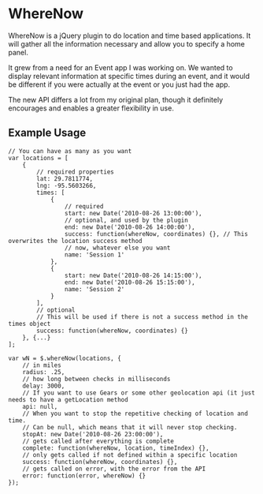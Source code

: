 # WhereNow #

WhereNow is a jQuery plugin to do location and time based applications.  It
will gather all the information necessary and allow you to specify a home panel.

It grew from a need for an Event app I was working on.  We wanted to display
relevant information at specific times during an event, and it would be
different if you were actually at the event or you just had the app.

The new API differs a lot from my original plan, though it definitely
encourages and enables a greater flexibility in use.

## Example Usage ##

    // You can have as many as you want
    var locations = [
        {
            // required properties
            lat: 29.7811774,
            lng: -95.5603266,
            times: [
                {
                    // required
                    start: new Date('2010-08-26 13:00:00'),
                    // optional, and used by the plugin
                    end: new Date('2010-08-26 14:00:00'),
                    success: function(whereNow, coordinates) {}, // This overwrites the location success method
                    // now, whatever else you want
                    name: 'Session 1'
                },
                {
                    start: new Date('2010-08-26 14:15:00'),
                    end: new Date('2010-08-26 15:15:00'),
                    name: 'Session 2'
                }
            ],
            // optional
            // This will be used if there is not a success method in the times object
            success: function(whereNow, coordinates) {}
        }, {...}
    ];

    var wN = $.whereNow(locations, {
        // in miles
        radius: .25,
        // how long between checks in milliseconds
        delay: 3000,
        // If you want to use Gears or some other geolocation api (it just needs to have a getLocation method
        api: null,
        // When you want to stop the repetitive checking of location and time.
        // Can be null, which means that it will never stop checking.
        stopAt: new Date('2010-08-26 23:00:00'),
        // gets called after everything is complete
        complete: function(whereNow, location, timeIndex) {},
        // only gets called if not defined within a specific location
        success: function(whereNow, coordinates) {},
        // gets called on error, with the error from the API
        error: function(error, whereNow) {}
    });